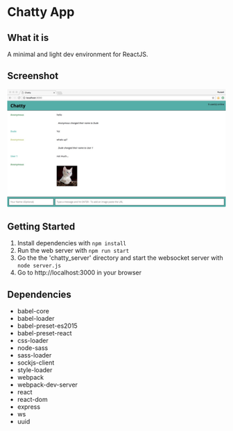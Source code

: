# Chatty App

## What it is

A minimal and light dev environment for ReactJS.

## Screenshot

![''](https://raw.githubusercontent.com/rbarthel/chatty-app/master/docs/screenshot.jpg)

## Getting Started

1. Install dependencies with `npm install`
2. Run the web server with `npm run start`
3. Go the the 'chatty_server' directory and start the websocket server with `node server.js`
4. Go to http://localhost:3000 in your browser

## Dependencies

- babel-core
- babel-loader
- babel-preset-es2015
- babel-preset-react
- css-loader
- node-sass
- sass-loader
- sockjs-client
- style-loader
- webpack
- webpack-dev-server
- react
- react-dom
- express
- ws
- uuid
